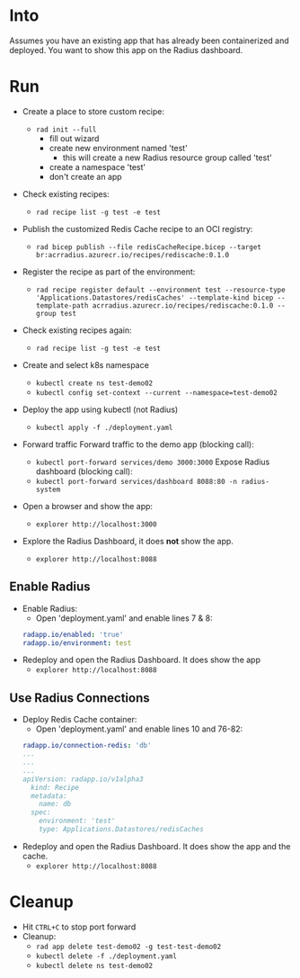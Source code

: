 # Into
Assumes you have an existing app that has already been containerized and deployed. 
You want to show this app on the Radius dashboard.

# Run
- Create a place to store custom recipe:
  - `rad init --full`
    - fill out wizard
    - create new environment named 'test'
      - this will create a new Radius resource group called 'test'
    - create a namespace 'test'
    - don't create an app
- Check existing recipes:
  - `rad recipe list -g test -e test`
- Publish the customized Redis Cache recipe to an OCI registry:
  - `rad bicep publish --file redisCacheRecipe.bicep --target br:acrradius.azurecr.io/recipes/rediscache:0.1.0`
- Register the recipe as part of the environment:
  - `rad recipe register default --environment test --resource-type 'Applications.Datastores/redisCaches' --template-kind bicep --template-path acrradius.azurecr.io/recipes/rediscache:0.1.0 --group test`
- Check existing recipes again:
  - `rad recipe list -g test -e test`

- Create and select k8s namespace
    - `kubectl create ns test-demo02`
    - `kubectl config set-context --current --namespace=test-demo02`
- Deploy the app using kubectl (not Radius)
    - `kubectl apply -f ./deployment.yaml`
- Forward traffic
    Forward traffic to the demo app (blocking call):
    - `kubectl port-forward services/demo 3000:3000`
    Expose Radius dashboard (blocking call):
    - `kubectl port-forward services/dashboard 8088:80 -n radius-system`
    
- Open a browser and show the app:
    - `explorer http://localhost:3000`
- Explore the Radius Dashboard, it does **not** show the app.
  - `explorer http://localhost:8088`

## Enable Radius
- Enable Radius: 
  - Open 'deployment.yaml' and enable lines 7 & 8:
  ```yaml
  radapp.io/enabled: 'true'
  radapp.io/environment: test
  ```
- Redeploy and open the Radius Dashboard. It does show the app
  - `explorer http://localhost:8088`

## Use Radius Connections

- Deploy Redis Cache container: 
  - Open 'deployment.yaml' and enable lines 10 and 76-82:
  ```yaml
  radapp.io/connection-redis: 'db'
  ...
  ...
  ...
  apiVersion: radapp.io/v1alpha3
    kind: Recipe
    metadata:
      name: db
    spec:
      environment: 'test'
      type: Applications.Datastores/redisCaches
  ```
- Redeploy and open the Radius Dashboard. It does show the app and the cache.
  - `explorer http://localhost:8088`

# Cleanup
- Hit `CTRL+C` to stop port forward
- Cleanup:
  - `rad app delete test-demo02 -g test-test-demo02`
  - `kubectl delete -f ./deployment.yaml`
  - `kubectl delete ns test-demo02`